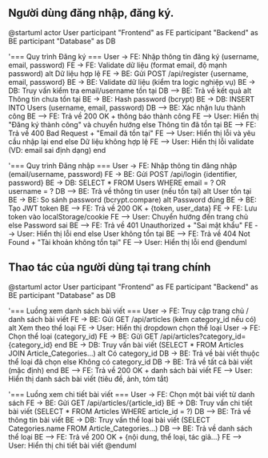 ## Người dùng đăng nhập, đăng ký.
@startuml
actor User
participant "Frontend" as FE
participant "Backend" as BE
participant "Database" as DB

'=== Quy trình Đăng ký ===
User -> FE: Nhập thông tin đăng ký (username, email, password)
FE -> FE: Validate dữ liệu (format email, độ mạnh password)
alt Dữ liệu hợp lệ
    FE -> BE: Gửi POST /api/register {username, email, password}
    BE -> BE: Validate dữ liệu (kiểm tra logic nghiệp vụ)
    BE -> DB: Truy vấn kiểm tra email/username tồn tại
    DB --> BE: Trả về kết quả
    alt Thông tin chưa tồn tại
        BE -> BE: Hash password (bcrypt)
        BE -> DB: INSERT INTO Users (username, email, password)
        DB --> BE: Xác nhận lưu thành công
        BE --> FE: Trả về 200 OK + thông báo thành công
        FE --> User: Hiển thị "Đăng ký thành công" và chuyển hướng
    else Thông tin đã tồn tại
        BE --> FE: Trả về 400 Bad Request + "Email đã tồn tại"
        FE --> User: Hiển thị lỗi và yêu cầu nhập lại
    end
else Dữ liệu không hợp lệ
    FE --> User: Hiển thị lỗi validate (VD: email sai định dạng)
end

'=== Quy trình Đăng nhập ===
User -> FE: Nhập thông tin đăng nhập (email/username, password)
FE -> BE: Gửi POST /api/login {identifier, password}
BE -> DB: SELECT * FROM Users WHERE email = ? OR username = ?
DB --> BE: Trả về thông tin user (nếu tồn tại)
alt User tồn tại
    BE -> BE: So sánh password (bcrypt.compare)
    alt Password đúng
        BE -> BE: Tạo JWT token
        BE --> FE: Trả về 200 OK + {token, user_data}
        FE -> FE: Lưu token vào localStorage/cookie
        FE --> User: Chuyển hướng đến trang chủ
    else Password sai
        BE --> FE: Trả về 401 Unauthorized + "Sai mật khẩu"
        FE --> User: Hiển thị lỗi
    end
else User không tồn tại
    BE --> FE: Trả về 404 Not Found + "Tài khoản không tồn tại"
    FE --> User: Hiển thị lỗi
end
@enduml

## Thao tác của người dùng tại trang chính
@startuml
actor User
participant "Frontend" as FE
participant "Backend" as BE
participant "Database" as DB

'=== Luồng xem danh sách bài viết ===
User -> FE: Truy cập trang chủ / danh sách bài viết
FE -> BE: Gửi GET /api/articles (kèm category_id nếu có)
alt Xem theo thể loại
    FE -> User: Hiển thị dropdown chọn thể loại
    User -> FE: Chọn thể loại (category_id)
    FE -> BE: Gửi GET /api/articles?category_id={category_id}
end
BE -> DB: Truy vấn bài viết (SELECT * FROM Articles JOIN Article_Categories...)
alt Có category_id
    DB -> BE: Trả về bài viết thuộc thể loại đã chọn
else Không có category_id
    DB -> BE: Trả về tất cả bài viết (mặc định)
end
BE --> FE: Trả về 200 OK + danh sách bài viết
FE --> User: Hiển thị danh sách bài viết (tiêu đề, ảnh, tóm tắt)

'=== Luồng xem chi tiết bài viết ===
User -> FE: Chọn một bài viết từ danh sách
FE -> BE: Gửi GET /api/articles/{article_id}
BE -> DB: Truy vấn chi tiết bài viết (SELECT * FROM Articles WHERE article_id = ?)
DB --> BE: Trả về thông tin bài viết
BE -> DB: Truy vấn thể loại bài viết (SELECT Categories.name FROM Article_Categories...)
DB --> BE: Trả về danh sách thể loại
BE --> FE: Trả về 200 OK + {nội dung, thể loại, tác giả...}
FE --> User: Hiển thị chi tiết bài viết
@enduml

